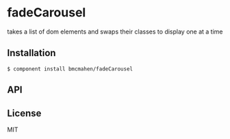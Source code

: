 
# fadeCarousel

  takes a list of dom elements and swaps their classes to display one at a time

## Installation

    $ component install bmcmahen/fadeCarousel

## API

   

## License

  MIT
